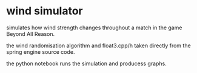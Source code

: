 # wind simulator

simulates how wind strength changes throughout a match in the game Beyond All Reason.

the wind randomisation algorithm and float3.cpp/h taken directly from the spring engine source code.

the python notebook runs the simulation and producess graphs.